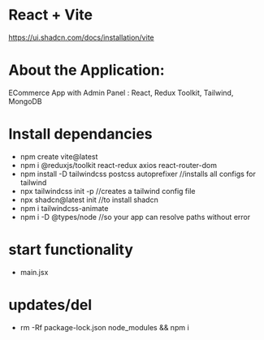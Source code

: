 # React + Vite
https://ui.shadcn.com/docs/installation/vite

 # About the Application:
 ECommerce App with Admin Panel : React, Redux Toolkit, Tailwind, MongoDB

 # Install dependancies
- npm create vite@latest
- npm i @reduxjs/toolkit react-redux axios react-router-dom
- npm install -D tailwindcss postcss autoprefixer  //installs all configs for tailwind
- npx tailwindcss init -p  //creates a tailwind config file
- npx shadcn@latest init //to install shadcn
- npm i tailwindcss-animate
- npm i -D @types/node //so your app can resolve paths without error

# start functionality
- main.jsx


# updates/del
- rm -Rf package-lock.json node_modules && npm i
<!-- jsonconfig.schema.json FILE IN client folder
{
    "json.schemas": [
    {
        "fileMatch": ["client/jsconfig.json"], 
        "url": "file:///client/jsconfig.json"
    }
  ]

} -->

<!-- - <h1>Header component</h1>
      {/*  now here you can render all the common components that youll be renderin on all the pages */}
      

      <Routes> 
        <Route path="/auth" element={<AuthLayout/>}> {/* render the AuthLayout the Parent, below routes will be the child*/}
          <Route path="login" element={<AuthLogin/>} />  -->

